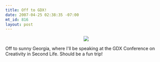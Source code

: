 ```yaml
--- 
title: Off to GDX!
date: 2007-04-25 02:38:35 -07:00
mt_id: 816
layout: post
---
```

<CENTER><A HREF='http://www.scad.edu/gdx'><IMG SRC='http://images.nonpolynomial.com/slashdong.org/blog/gdx.jpg' border=0></A></CENTER>

Off to sunny Georgia, where I'll be speaking at the GDX Conference on Creativity in Second Life. Should be a fun trip! 
